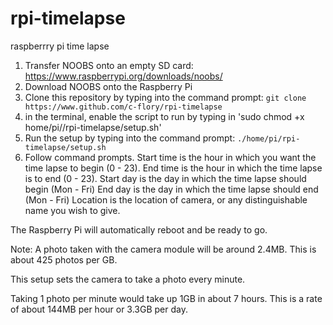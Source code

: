 # rpi-timelapse
raspberrry pi time lapse

1. Transfer NOOBS onto an empty SD card: https://www.raspberrypi.org/downloads/noobs/
2. Download NOOBS onto the Raspberry Pi
3. Clone this repository by typing into the command prompt: `git clone https://www.github.com/c-flory/rpi-timelapse`
4. in the terminal, enable the script to run by typing in 'sudo chmod +x home/pi//rpi-timelapse/setup.sh'
5. Run the setup by typing into the command prompt: `./home/pi/rpi-timelapse/setup.sh`
6. Follow command prompts.
Start time is the hour in which you want the time lapse to begin (0 - 23).
End time is the hour in which the time lapse is to end (0 - 23).
Start day is the day in which the time lapse should begin (Mon - Fri)
End day is the day in which the time lapse should end (Mon - Fri)
Location is the location of camera, or any distinguishable name you wish to give.

The Raspberry Pi will automatically reboot and be ready to go.

Note:
A photo taken with the camera module will be around 2.4MB. This is about 425 photos per GB.

This setup sets the camera to take a photo every minute.

Taking 1 photo per minute would take up 1GB in about 7 hours. This is a rate of about 144MB per hour or 3.3GB per day.
